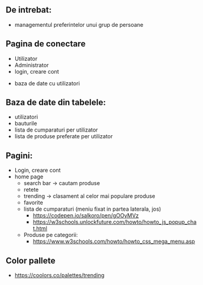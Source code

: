 De intrebat:
-
-  managementul preferintelor unui grup de persoane

Pagina de conectare
-
- Utilizator
- Administrator
- login, creare cont
+ baza de date cu utilizatori


Baza de date din tabelele:
-
- utilizatori
- bauturile
- lista de cumparaturi per utilizator
- lista de produse preferate per utilizator

Pagini:
-
- Login, creare cont
- home page
  - search bar -> cautam produse
  - retete
  - trending -> clasament al celor mai populare produse
  - favorite
  - lista de cumparaturi (meniu fixat in partea laterala, jos)
      - https://codepen.io/salkoro/pen/gOOyMVz   
      - https://w3schools.unlockfuture.com/howto/howto_js_popup_chat.html
  - Produse pe categorii:
    - https://www.w3schools.com/howto/howto_css_mega_menu.asp

Color pallete
-
- https://coolors.co/palettes/trending
